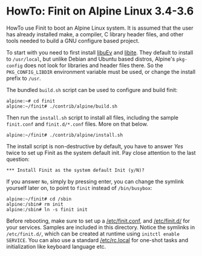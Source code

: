 HowTo: Finit on Alpine Linux 3.4-3.6
====================================

HowTo use Finit to boot an Alpine Linux system.  It is assumed that the
user has already installed make, a compiler, C library header files, and
other tools needed to build a GNU configure based project.

To start with you need to first install [libuEv][] and [libite][].  They
default to install to `/usr/local`, but unlike Debian and Ubuntu based
distros, Alpine's `pkg-config` does not look for libraries and header
files there.  So the `PKG_CONFIG_LIBDIR` environment variable must be
used, or change the install prefix to `/usr`.

The bundled `build.sh` script can be used to configure and build finit:

    alpine:~# cd finit
    alpine:~/finit# ./contrib/alpine/build.sh

Then run the `install.sh` script to install all files, including the
sample `finit.conf` and `finit.d/*.conf` files.  More on that below.

    alpine:~/finit# ./contrib/alpine/install.sh

The install script is non-destructive by default, you have to answer
*Yes* twice to set up Finit as the system default init.  Pay close
attention to the last question:

    *** Install Finit as the system default Init (y/N)?

If you answer `No`, simply by pressing enter, you can change the symlink
yourself later on, to point to `finit` instead of `/bin/busybox`:

    alpine:~/finit# cd /sbin
    alpine:/sbin# rm init
    alpine:/sbin# ln -s finit init

Before rebooting, make sure to set up a [/etc/finit.conf](finit.conf),
and [/etc/finit.d/](finit.d) for your services.  Samples are included in
this directory.  Notice the symlinks in `/etc/finit.d/`, which can be
created at runtime using `initctl enable SERVICE`.  You can also use a
standard [/etc/rc.local](rc.local) for one-shot tasks and initialization
like keyboard language etc.

[libuEv]: https://github.com/troglobit/libuev
[libite]: https://github.com/troglobit/libite
